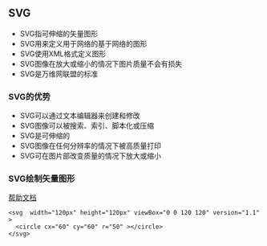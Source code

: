 ## SVG
* SVG指可伸缩的矢量图形
* SVG用来定义用于网络的基于网络的图形
* SVG使用XML格式定义图形
* SVG图像在放大或缩小的情况下图片质量不会有损失
* SVG是万维网联盟的标准

### SVG的优势
* SVG可以通过文本编辑器来创建和修改
* SVG图像可以被搜索、索引、脚本化或压缩
* SVG是可伸缩的
* SVG图像在任何分辨率的情况下被高质量打印
* SVG可在图片部改变质量的情况下放大或缩小

### SVG绘制矢量图形
<a href="developer.mozilla.org/zh-CN/">帮助文档</a>
```
<svg  width="120px" height="120px" viewBox="0 0 120 120" version="1.1" >
  <circle cx="60" cy="60" r="50" ></circle>
</svg>
```
